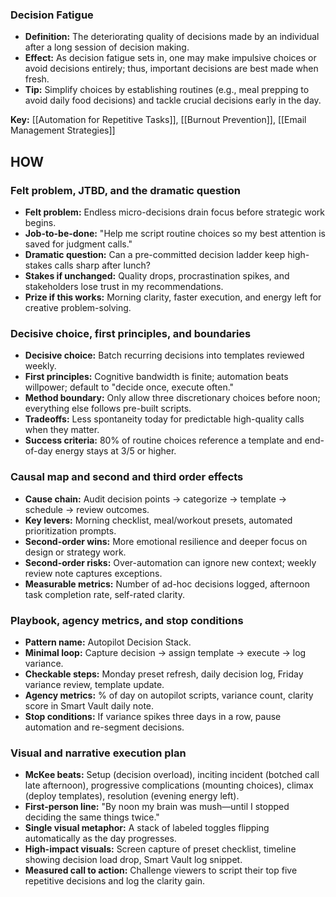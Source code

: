 ### Decision Fatigue

- **Definition:** The deteriorating quality of decisions made by an individual after a long session of decision making.
- **Effect:** As decision fatigue sets in, one may make impulsive choices or avoid decisions entirely; thus, important decisions are best made when fresh.
- **Tip:** Simplify choices by establishing routines (e.g., meal prepping to avoid daily food decisions) and tackle crucial decisions early in the day.

**Key:** [[Automation for Repetitive Tasks]], [[Burnout Prevention]], [[Email Management Strategies]]

## HOW
### Felt problem, JTBD, and the dramatic question
- **Felt problem:** Endless micro-decisions drain focus before strategic work begins.
- **Job-to-be-done:** "Help me script routine choices so my best attention is saved for judgment calls."
- **Dramatic question:** Can a pre-committed decision ladder keep high-stakes calls sharp after lunch?
- **Stakes if unchanged:** Quality drops, procrastination spikes, and stakeholders lose trust in my recommendations.
- **Prize if this works:** Morning clarity, faster execution, and energy left for creative problem-solving.

### Decisive choice, first principles, and boundaries
- **Decisive choice:** Batch recurring decisions into templates reviewed weekly.
- **First principles:** Cognitive bandwidth is finite; automation beats willpower; default to "decide once, execute often."
- **Method boundary:** Only allow three discretionary choices before noon; everything else follows pre-built scripts.
- **Tradeoffs:** Less spontaneity today for predictable high-quality calls when they matter.
- **Success criteria:** 80% of routine choices reference a template and end-of-day energy stays at 3/5 or higher.

### Causal map and second and third order effects
- **Cause chain:** Audit decision points → categorize → template → schedule → review outcomes.
- **Key levers:** Morning checklist, meal/workout presets, automated prioritization prompts.
- **Second-order wins:** More emotional resilience and deeper focus on design or strategy work.
- **Second-order risks:** Over-automation can ignore new context; weekly review note captures exceptions.
- **Measurable metrics:** Number of ad-hoc decisions logged, afternoon task completion rate, self-rated clarity.

### Playbook, agency metrics, and stop conditions
- **Pattern name:** Autopilot Decision Stack.
- **Minimal loop:** Capture decision → assign template → execute → log variance.
- **Checkable steps:** Monday preset refresh, daily decision log, Friday variance review, template update.
- **Agency metrics:** % of day on autopilot scripts, variance count, clarity score in Smart Vault daily note.
- **Stop conditions:** If variance spikes three days in a row, pause automation and re-segment decisions.

### Visual and narrative execution plan
- **McKee beats:** Setup (decision overload), inciting incident (botched call late afternoon), progressive complications (mounting choices), climax (deploy templates), resolution (evening energy left).
- **First-person line:** "By noon my brain was mush—until I stopped deciding the same things twice."
- **Single visual metaphor:** A stack of labeled toggles flipping automatically as the day progresses.
- **High-impact visuals:** Screen capture of preset checklist, timeline showing decision load drop, Smart Vault log snippet.
- **Measured call to action:** Challenge viewers to script their top five repetitive decisions and log the clarity gain.
